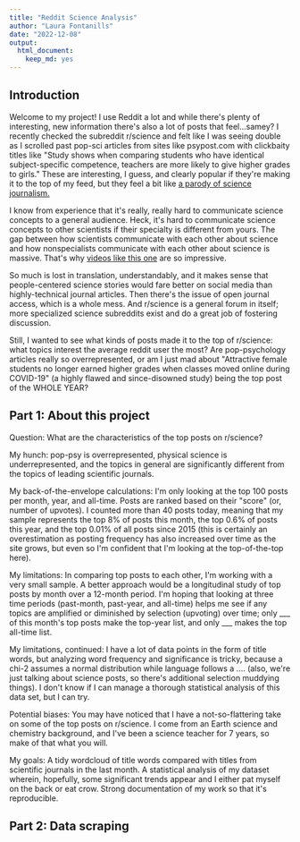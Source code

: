 ```yaml
---
title: "Reddit Science Analysis"
author: "Laura Fontanills"
date: "2022-12-08"
output: 
  html_document: 
    keep_md: yes
---
```




## Introduction
Welcome to my project! I use Reddit a lot and while there's plenty of interesting, new information there's also a lot of posts that feel...samey? I recently checked the subreddit r/science and felt like I was seeing double as I scrolled past pop-sci articles from sites like psypost.com with clickbaity titles like "Study shows when comparing students who have identical subject-specific competence, teachers are more likely to give higher grades to girls." These are interesting, I guess, and clearly popular if they're making it to the top of my feed, but they feel a bit like [a parody of science journalism.](https://www.smbc-comics.com/comic/science-journalism)

I know from experience that it's really, really hard to communicate science concepts to a general audience. Heck, it's hard to communicate science concepts to other scientists if their specialty is different from yours. The gap between how scientists communicate with each other about science and how nonspecialists communicate with each other about science is massive. That's why [videos like this one](https://www.youtube.com/watch?v=hYip_Vuv8J0) are so impressive.

So much is lost in translation, understandably, and it makes sense that people-centered science stories would fare better on social media than highly-technical journal articles. Then there's the issue of open journal access, which is a whole mess. And r/science is a general forum in itself; more specialized science subreddits exist and do a great job of fostering discussion. 

Still, I wanted to see what kinds of posts made it to the top of r/science: what topics interest the average reddit user the most? Are pop-psychology articles really so overrepresented, or am I just  mad about "Attractive female students no longer earned higher grades when classes moved online during COVID-19" (a highly flawed and since-disowned study) being the top post of the WHOLE YEAR?

## Part 1: About this project
Question: What are the characteristics of the top posts on r/science?

My hunch: pop-psy is overrepresented, physical science is underrepresented, and the topics in general are significantly different from the topics of leading scientific journals.

My back-of-the-envelope calculations: I'm only looking at the top 100 posts per month, year, and all-time. Posts are ranked based on their "score" (or, number of upvotes). I counted more than 40 posts today, meaning that my sample represents the top 8% of posts this month, the top 0.6% of posts this year, and the top 0.01% of all posts since 2015 (this is certainly an overestimation as posting frequency has also increased over time as the site grows, but even so I'm confident that I'm looking at the top-of-the-top here).

My limitations: In comparing top posts to each other, I'm working with a very small sample. A better approach would be a longitudinal study of top posts by month over a 12-month period. I'm hoping that looking at three time periods (past-month, past-year, and all-time) helps me see if any topics are amplified or diminished by selection (upvoting) over time; only ___ of this month's top posts make the top-year list, and only ___ makes the top all-time list. 

My limitations, continued: I have a lot of data points in the form of title words, but analyzing word frequency and significance is tricky, because a chi-2 assumes a normal distribution while language follows a .... (also, we're just talking about science posts, so there's additional selection muddying things). I don't know if I can manage a thorough statistical analysis of this data set, but I can try.

Potential biases: You may have noticed that I have a not-so-flattering take on some of the top posts on r/science. I come from an Earth science and chemistry background, and I've been a science teacher for 7 years, so make of that what you will.

My goals: A tidy wordcloud of title words compared with titles from scientific journals in the last month. A statistical analysis of my dataset wherein, hopefully, some significant trends appear and I either pat myself on the back or eat crow. Strong documentation of my work so that it's reproducible.

## Part 2: Data scraping
